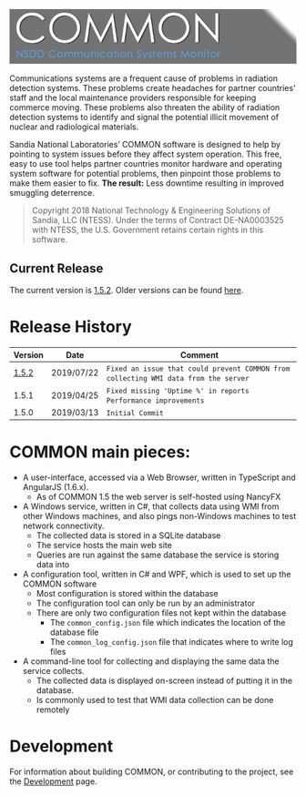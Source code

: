 ![COMMON image](src/COMMONWeb/Content/common_header.png)

Communications systems are a frequent cause of problems in radiation detection systems. These problems create headaches for partner countries’ staff and the local maintenance providers responsible for keeping commerce moving. These problems also threaten the ability of radiation detection systems to identify and signal the potential illicit movement of nuclear and radiological materials.

Sandia National Laboratories’ COMMON software is designed to help by pointing to system issues before they affect system operation. This free, easy to use tool helps partner countries monitor hardware and operating system software for potential problems, then pinpoint those problems to make them easier to fix. **The result:** Less downtime resulting in improved smuggling deterrence.

> Copyright 2018 National Technology & Engineering Solutions of Sandia, LLC (NTESS). Under the terms of Contract DE-NA0003525 with NTESS, the U.S. Government retains certain rights in this software.

## Current Release

The current version is [1.5.2](https://github.com/sandialabs/common/releases/tag/v1.5.2). Older versions can be found [here](https://github.com/sandialabs/common/releases).

# Release History

| Version | Date | Comment |
| ------- | ---- | ---- |
| [1.5.2](https://github.com/sandialabs/common/releases/tag/v1.5.2) | 2019/07/22 | `Fixed an issue that could prevent COMMON from collecting WMI data from the server` |
| 1.5.1 | 2019/04/25 | `Fixed missing 'Uptime %' in reports`</br>`Performance improvements` |
| 1.5.0 | 2019/03/13 | `Initial Commit` |

# COMMON main pieces:
- A user-interface, accessed via a Web Browser, written in TypeScript and AngularJS (1.6.x).
  - As of COMMON 1.5 the web server is self-hosted using NancyFX
- A Windows service, written in C#, that collects data using WMI from other Windows machines, and also pings non-Windows machines to test network connectivity.
  - The collected data is stored in a SQLite database
  - The service hosts the main web site
  - Queries are run against the same database the service is storing data into
- A configuration tool, written in C# and WPF, which is used to set up the COMMON software
  - Most configuration is stored within the database
  - The configuration tool can only be run by an administrator
  - There are only two configuration files not kept within the database
    - The `common_config.json` file which indicates the location of the database file
    - The `common_log_config.json` file that indicates where to write log files
- A command-line tool for collecting and displaying the same data the service collects.
  - The collected data is displayed on-screen instead of putting it in the database.
  - Is commonly used to test that WMI data collection can be done remotely

# Development

For information about building COMMON, or contributing to the project, see the [Development](DEVELOPMENT.md) page.
